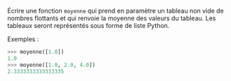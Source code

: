 Écrire une fonction `moyenne` qui prend en paramètre un tableau non vide de nombres
flottants et qui renvoie la moyenne des valeurs du tableau. Les tableaux seront
représentés sous forme de liste Python.

Exemples :

```python
>>> moyenne([1.0])
1.0
>>> moyenne([1.0, 2.0, 4.0])
2.3333333333333335
```
